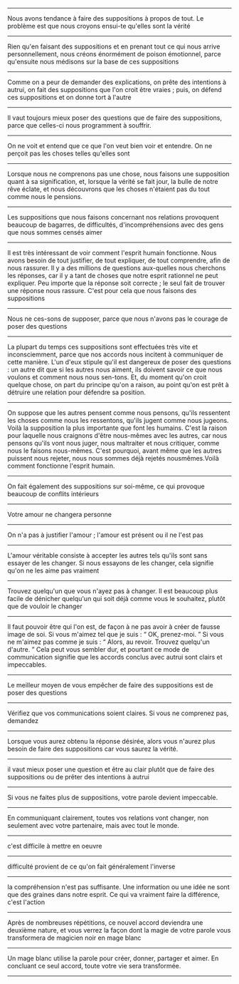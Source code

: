 
*****

Nous avons tendance à faire des suppositions à propos de tout. Le problème est que nous croyons ensui-te qu'elles sont la vérité

*****

Rien qu'en faisant des suppositions et en prenant tout ce qui nous arrive personnellement, nous créons énormément de poison émotionnel, parce qu'ensuite nous médisons sur la base de ces suppositions

*****

Comme on a peur de demander des explications, on prête des intentions à autrui, on fait des suppositions que l'on croit être vraies ; puis, on défend ces suppositions et on donne tort à l'autre

*****

Il vaut toujours mieux poser des questions que de faire des suppositions, parce que celles-ci nous programment à souffrir.

*****

On ne voit et entend que ce que l'on veut bien voir et entendre. On ne perçoit pas les choses telles qu'elles sont

*****

Lorsque nous ne comprenons pas une chose, nous faisons une supposition quant à sa signification, et, lorsque la vérité se fait jour, la bulle de notre rêve éclate, et nous découvrons que les choses n'étaient pas du tout comme nous le pensions.

*****

Les suppositions que nous faisons concernant nos relations provoquent beaucoup de bagarres, de difficultés, d'incompréhensions avec des gens que nous sommes censés aimer

*****

Il est très intéressant de voir comment l'esprit humain fonctionne. Nous avons besoin de tout justifier, de tout expliquer, de tout comprendre, afin de nous rassurer. Il y a des millions de questions aux-quelles nous cherchons les réponses, car il y a tant de choses que notre esprit rationnel ne peut expliquer. Peu importe que la réponse soit correcte ; le seul fait de trouver une réponse nous rassure. C'est pour cela que nous faisons des suppositions

*****

Nous ne ces-sons de supposer, parce que nous n'avons pas le courage de poser des questions

*****

La plupart du temps ces suppositions sont effectuées très vite et inconsciemment, parce que nos accords nous incitent à communiquer de cette manière. L'un d'eux stipule qu'il est dangereux de poser des questions : un autre dit que si les autres nous aiment, ils doivent savoir ce que nous voulons et comment nous nous sen-tons. Et, du moment qu'on croit quelque chose, on part du principe qu'on a raison, au point qu'on est prêt à détruire une relation pour défendre sa position.

*****

On suppose que les autres pensent comme nous pensons, qu'ils ressentent les choses comme nous les ressentons, qu'ils jugent comme nous jugeons. Voilà la supposition la plus importante que font les humains. C'est la raison pour laquelle nous craignons d'être nous-mêmes avec les autres, car nous pensons qu'ils vont nous juger, nous maltraiter et nous critiquer, comme nous le faisons nous-mêmes. C'est pourquoi, avant même que les autres puissent nous rejeter, nous nous sommes déjà rejetés nousmêmes.Voilà comment fonctionne l'esprit humain.

*****

On fait également des suppositions sur soi-même, ce qui provoque beaucoup de conflits intérieurs

*****

Votre amour ne changera personne

*****

On n'a pas à justifier l'amour ; l'amour est présent ou il ne l'est pas

*****

L'amour véritable consiste à accepter les autres tels qu'ils sont sans essayer de les changer.
Si nous essayons de les changer, cela signifie qu'on ne les aime pas vraiment

*****

Trouvez quelqu'un que vous n'ayez pas à changer. Il est beaucoup plus facile de dénicher quelqu'un qui soit déjà comme vous le souhaitez, plutôt que de vouloir le changer

*****

Il faut pouvoir être qui l'on est, de façon à ne pas avoir à créer de fausse image de soi. Si vous m'aimez tel que je suis : “ OK, prenez-moi. ” Si vous ne m'aimez pas comme je suis : “ Alors, au revoir. Trouvez quelqu'un d'autre. ” Cela peut vous sembler dur, et pourtant ce mode de communication signifie que les accords conclus avec autrui sont clairs et impeccables.

*****

Le meilleur moyen de vous empêcher de faire des suppositions est de poser des questions

*****

Vérifiez que vos communications soient claires. Si vous ne comprenez pas, demandez

*****

Lorsque vous aurez obtenu la réponse désirée, alors vous n'aurez plus besoin de faire des suppositions car vous saurez la vérité.

*****

il vaut mieux poser une question et être au clair plutôt que de faire des suppositions ou de prêter des intentions à autrui

*****

Si vous ne faites plus de suppositions, votre parole devient impeccable.

*****

En communiquant clairement, toutes vos relations vont changer, non seulement avec votre partenaire, mais avec tout le monde.

*****

c'est difficile à mettre en oeuvre

*****

difficulté provient de ce qu'on fait généralement l'inverse

*****

la compréhension n'est pas suffisante. Une information ou une idée ne sont que des graines dans notre esprit. Ce qui va vraiment faire la différence, c'est l'action

*****

Après de nombreuses répétitions, ce nouvel accord deviendra une deuxième nature, et vous verrez la façon dont la magie de votre parole vous transformera de magicien noir en mage blanc

*****

Un mage blanc utilise la parole pour créer, donner, partager et aimer. En concluant ce seul accord, toute votre vie sera transformée.

*****

